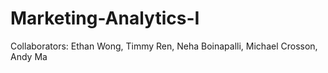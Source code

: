 # Marketing-Analytics-I
Collaborators: Ethan Wong, Timmy Ren, Neha Boinapalli, Michael Crosson, Andy Ma
